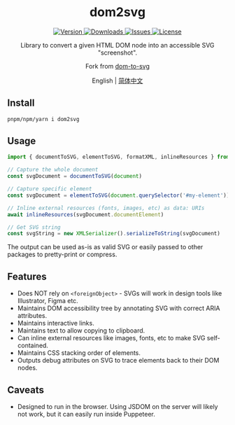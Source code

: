 <h1 align="center">dom2svg</h1>

<p align="center">
  <a href="https://www.npmjs.com/package/dom2svg">
    <img src="https://img.shields.io/npm/v/dom2svg.svg" alt="Version">
  </a>
  <a href="https://www.npmjs.com/package/dom2svg">
    <img src="https://img.shields.io/npm/dm/dom2svg" alt="Downloads">
  </a>
  <a href="https://github.com/xiashui1994/dom2svg/issues">
    <img src="https://img.shields.io/github/issues/xiashui1994/dom2svg" alt="Issues">
  </a>
  <a href="https://github.com/xiashui1994/dom2svg/blob/main/LICENSE">
    <img src="https://img.shields.io/npm/l/dom2svg.svg" alt="License">
  </a>
</p>

<p align="center">Library to convert a given HTML DOM node into an accessible SVG "screenshot".</p>

<p align="center">Fork from <a href="https://github.com/felixfbecker/dom-to-svg">dom-to-svg</a></p>

<p align="center">English | <a href="README.zh-CN.md">简体中文</a></p>

## Install

```sh
pnpm/npm/yarn i dom2svg
```

## Usage

```js
import { documentToSVG, elementToSVG, formatXML, inlineResources } from 'dom2svg'

// Capture the whole document
const svgDocument = documentToSVG(document)

// Capture specific element
const svgDocument = elementToSVG(document.querySelector('#my-element'))

// Inline external resources (fonts, images, etc) as data: URIs
await inlineResources(svgDocument.documentElement)

// Get SVG string
const svgString = new XMLSerializer().serializeToString(svgDocument)
```

The output can be used as-is as valid SVG or easily passed to other packages to pretty-print or compress.

## Features

- Does NOT rely on `<foreignObject>` - SVGs will work in design tools like Illustrator, Figma etc.
- Maintains DOM accessibility tree by annotating SVG with correct ARIA attributes.
- Maintains interactive links.
- Maintains text to allow copying to clipboard.
- Can inline external resources like images, fonts, etc to make SVG self-contained.
- Maintains CSS stacking order of elements.
- Outputs debug attributes on SVG to trace elements back to their DOM nodes.

## Caveats

- Designed to run in the browser. Using JSDOM on the server will likely not work, but it can easily run inside Puppeteer.
